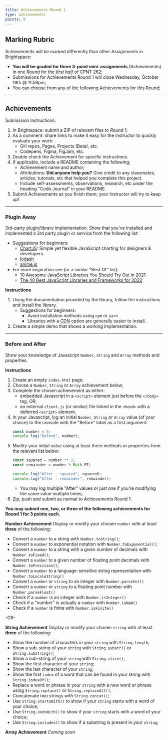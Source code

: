 ```yaml
---
title: Achievements Round 1
type: achievements
points: 9
---
```


## Marking Rubric
Achievements will be marked differently than other Assignments in Brightspace:
- **You will be graded for three 3-point mini-assignments** (Achievements) in one Round for the _first half_ of CPNT 262;
- Submissions for Achievements Round 1 will close Wednesday, October 19th @ 11:59pm;
- You can choose from any of the following Achievements for this Round;

---

## Achievements
Submission Instructions:
1. In Brightspace: submit a ZIP of relevant files to _Round 1_; 
2. As a comment: share links to make it easy for the instructor to quickly evaluate your work:
    - GH repos, Pages, Projects (Beta), etc.
    - Codepens, Figma, FigJam, etc.
3. Double check the Achievement for specific instructions.
4. If applicable, include a README containing the following;
    - Achievement name and author;
    - Attributions: **Did anyone help you?** Give credit to any classmates, articles, tutorials, etc that helped you complete this project.
    - Include self-assessments, observations, research, etc under the heading "Code Journal" in your README. 
4. Submit Achievements as you finish them; your Instructor will try to keep up!

---

### Plugin Away
3rd-party plugin/library implementation. Show that you've installed and implemented a 3rd party plugin or service from the following list:
- Suggestions for beginners:
    - [ChartJS](https://www.chartjs.org/): Simple yet flexible JavaScript charting for designers & developers.
    - [lodash](https://lodash.com/)
    - [anime.js](https://animejs.com/)
- For more inspiration see (or a similar "Best Of" list):
    - [10 Awesome JavaScript Libraries You Should Try Out in 2021](https://www.freecodecamp.org/news/10-javascript-libraries-you-should-try/)
    - [The 40 Best JavaScript Libraries and Frameworks for 2022](https://kinsta.com/blog/javascript-libraries/)

**Instructions**
1. Using the documentation provided by the library, follow the instructions and install the library.
    - Suggestions for beginners:
        - Avoid installation methods using `npm` or `yarn`
        - Libraries with a [CDN](https://www.cloudflare.com/en-ca/learning/cdn/what-is-a-cdn/) option are generally easier to install. 
2. Create a simple demo that shows a working implementation.

---

### Before and After
Show your knowledge of Javascript `Number`, `String` and `Array` methods and properties.

**Instructions**
1. Create an empty `index.html` page;
2. Choose a `Number`, `String` or `Array` achievement below; 
2. Complete the chosen achievement as either:
    - embedded Javascript in a `<script>` element just before the `</body>` tag, OR;
    - an external `client.js` (or similar) file linked in the `<head>` with a deferred `<script>` element.
3. In your Javascript, log an initial `Number`, `String` or `Array` value (of your choice) to the console with the "Before" label as a first argument:
    ```js
    const number = 4;
    console.log("Before", number);
    ```
4. Modify your initial value using at least three methods or properties from the relevant list below:
    ```js
    const squared = number ** 2;
    const remainder = number % Math.PI;

    console.log("After - squared", squared);
    console.log("After - remainder", remainder);
    ```
    - You may log multiple "After" values or just one if you're modifying the same value multiple times;
5. Zip, push and submit as normal to Achievements Round 1.

**You may submit one, two, or three of the following achievements for Round 1 for 3 points each.**

**Number Achievement**
Display or modify your chosen `number` with at least **three** of the following:
- Convert a `number` to a string with `Number.toString()`;
- Convert a `number` to exponential notation with `Number.toExponential()`;
- Convert a `number` to a string with a given number of decimals with `Number.toFixed()`;
- Convert a `number` to a given number of floating point decimals with `Number.toPrecision()`;
- Convert a `number` to a language-sensitive string representation with `Number.toLocaleString()`
- Convert a `number` or `string` to an integer with `Number.parseInt()`
- Convert a `number` or `string` to a floating point number with `Number.parseFloat()`
- Check if a `number` is an integer with `Number.isInteger()`
- Check if a "number" is actually a `number` with `Number.isNaN()`
- Check if a `number` is finite with `Number.isFinite()`

-OR-

**String Achievement**
Display or modify your chosen `string` with at least **three** of the following:
- Show the number of characters in your `string` with `String.length`;
- Show a sub-string of your `string` with `String.substr()` or `String.substring()`;
- Show a sub-string of your `string` with `String.slice()`;
- Show the first character of your `string`;
- Show the last character of your `string`;
- Show the first `index` of a word that can be found in your string with `String.indexOf()`;
- Replace a word or phrase in your `string` with a new word or phrase using `String.replace()` or `String.replaceAll()`;
- Concatenate two strings with `String.concat()`;
- Use `String.startsWith()` to show if your `string` starts with a word of your choice;
- Use `String.endsWith()` to show if your `string` starts with a word of your choice;
- Use `String.includes()` to show if a substring is present in your `string`;

**Array Achievement**
_Coming soon_